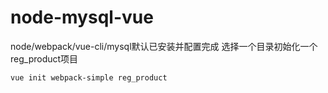 # node-mysql-vue
  node/webpack/vue-cli/mysql默认已安装并配置完成
  选择一个目录初始化一个reg_product项目
```
vue init webpack-simple reg_product
```





